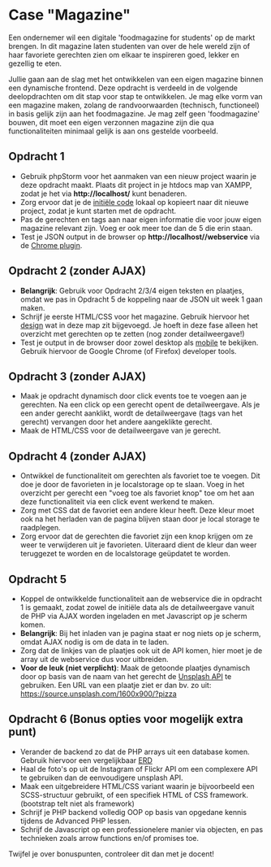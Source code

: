 # Case "Magazine"

Een ondernemer wil een digitale 'foodmagazine for students' op de markt brengen. In dit magazine laten studenten van
over de hele wereld zijn of haar favoriete gerechten zien om elkaar te inspireren goed, lekker en gezellig te eten.

Jullie gaan aan de slag met het ontwikkelen van een eigen magazine binnen een dynamische frontend. Deze opdracht is
verdeeld in de volgende deelopdrachten om dit stap voor stap te ontwikkelen. Je mag elke vorm van een magazine maken,
zolang de randvoorwaarden (technisch, functioneel) in basis gelijk zijn aan het foodmagazine. Je mag zelf geen
'foodmagazine' bouwen, dit moet een eigen verzonnen magazine zijn die qua functionaliteiten minimaal gelijk is aan
ons gestelde voorbeeld.

## Opdracht 1

- Gebruik phpStorm voor het aanmaken van een nieuw project waarin je deze opdracht maakt. Plaats dit project in je 
  htdocs map van XAMPP, zodat je het via **http://localhost/<projectnaam>** kunt benaderen.
- Zorg ervoor dat je de [initiële code](../week1/assignment-start) lokaal op kopieert naar dit nieuwe project, zodat je
  kunt starten met de opdracht.
- Pas de gerechten en tags aan naar eigen informatie die voor jouw eigen magazine relevant zijn. Voeg er ook
  meer toe dan de 5 die erin staan.
- Test je JSON output in de browser op **http://localhost/<projectnaam>/webservice** via de
  [Chrome plugin](https://chrome.google.com/webstore/detail/jsonview/chklaanhfefbnpoihckbnefhakgolnmc?hl=en).

## Opdracht 2 (zonder AJAX)

- **Belangrijk**: Gebruik voor Opdracht 2/3/4 eigen teksten en plaatjes, omdat we pas in Opdracht 5 de koppeling naar de
  JSON uit week 1 gaan maken.
- Schrijf je eerste HTML/CSS voor het magazine. Gebruik hiervoor het
  [design](./design_voorbeeld.png) wat in deze map zit bijgevoegd. Je hoeft in deze fase alleen het overzicht met
  gerechten op te zetten (nog zonder detailweergave!)
- Test je output in de browser door zowel desktop als [mobile](./design_voorbeeld_mobile.png)
  te bekijken. Gebruik hiervoor de Google Chrome (of Firefox) developer tools.

## Opdracht 3 (zonder AJAX)

- Maak je opdracht dynamisch door click events toe te voegen aan je gerechten. Na een click op een gerecht opent de
  detailweergave. Als je een ander gerecht aanklikt, wordt de detailweergave (tags van het gerecht) vervangen door het
  andere aangeklikte gerecht.
- Maak de HTML/CSS voor de detailweergave van je gerecht.

## Opdracht 4 (zonder AJAX)

- Ontwikkel de functionaliteit om gerechten als favoriet toe te voegen. Dit doe je door de favorieten in je localstorage
  op te slaan. Voeg in het overzicht per gerecht een "voeg toe als favoriet knop" toe om het aan deze functionaliteit
  via een click event werkend te maken.
- Zorg met CSS dat de favoriet een andere kleur heeft. Deze kleur moet ook na het herladen van de pagina blijven staan
  door je local storage te raadplegen.
- Zorg ervoor dat de gerechten die favoriet zijn een knop krijgen om ze weer te verwijderen uit je favorieten. Uiteraard
  dient de kleur dan weer teruggezet te worden en de localstorage geüpdatet te worden.

## Opdracht 5

- Koppel de ontwikkelde functionaliteit aan de webservice die in opdracht 1 is gemaakt, zodat zowel de initiële data als
  de detailweergave vanuit de PHP via AJAX worden ingeladen en met Javascript op je scherm komen.
- **Belangrijk**: Bij het inladen van je pagina staat er nog niets op je scherm, omdat AJAX nodig is om de data in
  te laden.
- Zorg dat de linkjes van de plaatjes ook uit de API komen, hier moet je de array uit de webservice dus voor uitbreiden.
- **Voor de leuk (niet verplicht)**: Maak de getoonde plaatjes dynamisch door op basis van de naam van het gerecht
  de [Unsplash API](https://source.unsplash.com/) te gebruiken. Een URL van een plaatje ziet er dan bv. zo
  uit: https://source.unsplash.com/1600x900/?pizza

## Opdracht 6 (Bonus opties voor mogelijk extra punt)

- Verander de backend zo dat de PHP arrays uit een database komen. Gebruik hiervoor een vergelijkbaar [ERD](./optioneel_erd.png)
- Haal de foto's op uit de Instagram of Flickr API om een complexere API te gebruiken dan de eenvoudigere unsplash API.
- Maak een uitgebreidere HTML/CSS variant waarin je bijvoorbeeld een SCSS-structuur gebruikt, of een specifiek HTML of CSS
  framework. (bootstrap telt niet als framework)
- Schrijf je PHP backend volledig OOP op basis van opgedane kennis tijdens de Advanced PHP lessen.
- Schrijf de Javascript op een professionelere manier via objecten, en pas technieken zoals arrow functions en/of
  promises toe.

Twijfel je over bonuspunten, controleer dit dan met je docent!

